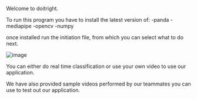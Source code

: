 Welcome to doitright. 

To run this program you have to install the latest version of:
-panda
-mediapipe
-opencv
-numpy

once installed run the initiation file, from which you can select what to do next.

![image](https://github.com/divi707/DoItRight/assets/44310747/8b96925f-41f2-4225-b4da-01f2f71ae126)

You can either do real time classification or use your own video to use our application.

We have also provided sample videos performed by our teammates you can use to test out our application.



